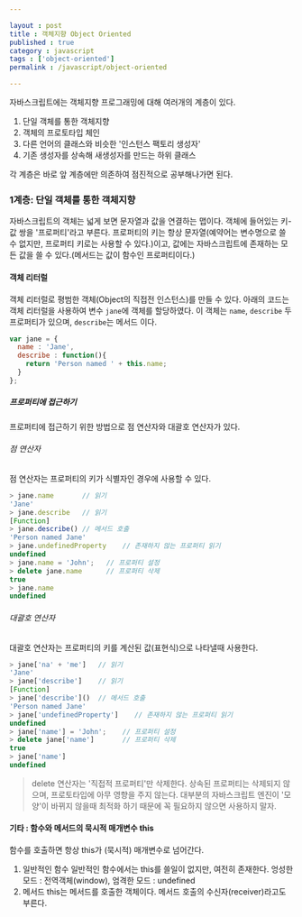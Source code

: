 ```yaml
---

layout : post
title : 객체지향 Object Oriented
published : true
category : javascript
tags : ['object-oriented']
permalink : /javascript/object-oriented

---
```


자바스크립트에는 객체지향 프로그래밍에 대해 여러개의 계층이 있다.

1. 단일 객체를 통한 객체지향
2. 객체의 프로토타입 체인
3. 다른 언어의 클래스와 비슷한 '인스턴스 팩토리 생성자'
4. 기존 생성자를 상속해 새생성자를 만드는 하위 클래스

각 계층은 바로 앞 계층에만 의존하여 점진적으로 공부해나가면 된다.

### 1계층: 단일 객체를 통한 객체지향

자바스크립트의 객체는 넓게 보면 문자열과 값을 연결하는 맵이다. 객체에 들어있는 키-값 쌍을 '프로퍼티'라고 부른다.
프로퍼티의 키는 항상 문자열(예약어는 변수명으로 쓸 수 없지만, 프로퍼티 키로는 사용할 수 있다.)이고, 값에는 자바스크립트에 존재하는 모든 값을 쓸 수 있다.(메서드는 값이 함수인 프로퍼티이다.)


#### 객체 리터럴

객체 리터럴로 평범한 객체(Object의 직접전 인스턴스)를 만들 수 있다.
아래의 코드는 객체 리터럴을 사용하여 변수 `jane`에 객체를 할당하였다. 
이 객체는 `name`, `describe` 두 프로퍼티가 있으며, `describe`는 메서드 이다.

```javascript
var jane = {
  name : 'Jane',
  describe : function(){
    return 'Person named ' + this.name;
  }
};
```

##### 프로퍼티에 접근하기

프로퍼티에 접근하기 위한 방법으로 점 연산자와 대괄호 연산자가 있다.

###### 점 연산자

점 연산자는 프로퍼티의 키가 식별자인 경우에 사용할 수 있다.

```javascript
> jane.name       // 읽기
'Jane'
> jane.describe   // 읽기
[Function]
> jane.describe() // 메서드 호출
'Person named Jane'
> jane.undefinedProperty    // 존재하지 않는 프로퍼티 읽기
undefined
> jane.name = 'John';   // 프로퍼티 설정
> delete jane.name      // 프로퍼티 삭제
true
> jane.name
undefined
```

###### 대괄호 연산자

대괄호 연산자는 프로퍼티의 키를 계산된 값(표현식)으로 나타낼때 사용한다.

```javascript
> jane['na' + 'me']   // 읽기
'Jane'
> jane['describe']    // 읽기
[Function]
> jane['describe']()  // 메서드 호출
'Person named Jane'
> jane['undefinedProperty']    // 존재하지 않는 프로퍼티 읽기
undefined
> jane['name'] = 'John';    // 프로퍼티 설정
> delete jane['name']       // 프로퍼티 삭제
true
> jane['name']
undefined
```

> delete 연산자는 '직접적 프로퍼티'만 삭제한다. 상속된 프로퍼티는 삭제되지 않으며, 프로토타입에 아무 영향을 주지 않는다.
> 대부분의 자바스크립트 엔진이 '모양'이 바뀌지 않을때 최적화 하기 때문에 꼭 필요하지 않으면 사용하지 말자. 


#### 기타 : 함수와 메서드의 묵시적 매개변수 this

함수를 호출하면 항상 this가 (묵시적) 매개변수로 넘어간다.

1. 일반적인 함수
  일반적인 함수에서는 this를 쓸일이 없지만, 여전히 존재한다. 엉성한 모드 : 전역객체(window), 엄격한 모드 : undefined
2. 메서드
  this는 메서드를 호출한 객체이다. 메서드 호출의 수신자(receiver)라고도 부른다.
